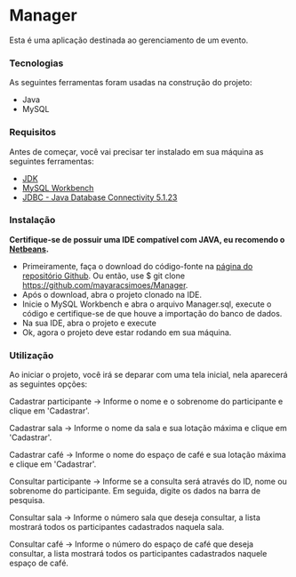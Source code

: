 # Manager
Esta é uma aplicação destinada ao gerenciamento de um evento.
### Tecnologias

As seguintes ferramentas foram usadas na construção do projeto:

- Java
- MySQL

### Requisitos
Antes de começar, você vai precisar ter instalado em sua máquina as seguintes ferramentas:

- [JDK](https://www.oracle.com/br/java/technologies/javase/javase-jdk8-downloads.html)
- [MySQL Workbench](https://dev.mysql.com/downloads/installer/)
- [JDBC - Java Database Connectivity 5.1.23](https://dev.mysql.com/downloads/connector/j/)

### Instalação
**Certifique-se de possuir uma IDE compatível com JAVA, eu recomendo o [Netbeans](https://netbeans.org/downloads/6.1/index.html?pagelang=pt_BR).**
- Primeiramente, faça o download do código-fonte na [página do repositório Github](https://github.com/mayaracsimoes/Manager). Ou então, use $ git clone https://github.com/mayaracsimoes/Manager.
- Após o download, abra o projeto clonado na IDE.
- Inicie o MySQL Workbench e abra o arquivo Manager.sql, execute o código e certifique-se de que houve a importação do banco de dados.
- Na sua IDE, abra o projeto e execute
- Ok, agora o projeto deve estar rodando em sua máquina.

### Utilização
Ao iniciar o projeto, você irá se deparar com uma tela inicial, nela aparecerá as seguintes opções:
<p> Cadastrar participante → Informe o nome e o sobrenome do participante e clique em 'Cadastrar'.</p> 
<p> Cadastrar sala → Informe o nome da sala e sua lotação máxima e clique em 'Cadastrar'.</p> 
<p> Cadastrar café → Informe o nome do espaço de café e sua lotação máxima e clique em 'Cadastrar'.</p> 
<p> Consultar participante → Informe se a consulta será através do ID, nome ou sobrenome do participante. Em seguida, digite os dados na barra de pesquisa.</p> 
<p> Consultar sala → Informe o número sala que deseja consultar, a lista mostrará todos os participantes cadastrados naquela sala.</p> 
<p> Consultar café → Informe o número do espaço de café que deseja consultar, a lista mostrará todos os participantes cadastrados naquele espaço de café.</p>


